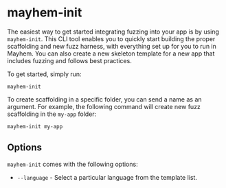 # mayhem-init

The easiest way to get started integrating fuzzing into your app is by using `mayhem-init`.
This CLI tool enables you to quickly start building the proper scaffolding and new fuzz harness, with everything set up for you to run in Mayhem. You can also create a new skeleton template for a new app that includes fuzzing and follows best practices.

To get started, simply run:

```
mayhem-init
```

To create scaffolding in a specific folder, you can send a name as an argument. For example, the following command will create new fuzz scaffolding in the `my-app` folder:

```
mayhem-init my-app
```

## Options

`mayhem-init` comes with the following options:

- `--language` - Select a particular language from the template list.
